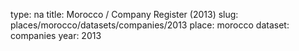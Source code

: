 type: na
title: Morocco / Company Register (2013)
slug: places/morocco/datasets/companies/2013
place: morocco
dataset: companies
year: 2013
